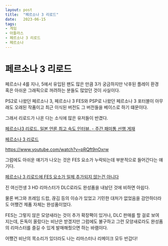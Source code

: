 ```yaml
---
layout: post
title:  "페르소나 3 리로드"
date:   2023-06-15
tags:
- 게임
- 아틀라스
- 페르소나 3 리로드
- 페르소나
---
```


# 페르소나 3 리로드

페르소나 4를 지나, 5에서 유입된 팬도 많은 만큼 3가 궁금하지만 낙후된 플레이 환경 혹은 아쉬운 그래픽으로 꺼려하는 분들도 많았던 것이 사실이다.

PS2로 나왔던 페르소나 3, 페르소나 3 FES와 PSP로 나왔던 페르소나 3 포터블이 아무래도 오래된 작품이고 최근 이식된 버전도 그 버전들을 베이스로 하기 떄문이다.

그래서 리로드가 나온 다는 소식에 많은 유저들이 반겼다.

[페르소나3 리로드. 일본 언론 최고 속도 인터뷰. - 주간 패미통 선행 게재](https://bbs.ruliweb.com/news/board/1001/read/2289354)

[페르소나 3 리로드](https://bbs.ruliweb.com/news/board/1001/read/2289609)

https://www.youtube.com/watch?v=pRQft9nOxrw

그럼에도 아쉬운 얘기가 나오는 것은 FES 요소가 누락되는데 부분적으로 들어간다는 얘기다.

[페르소나 3 리로드에 FES 요소가 일체 추가되지 않는건 아니다](https://bbs.ruliweb.com/news/board/1001/read/2289353)

진 여신전생 3 HD 리마스터가 DLC로라도 완성품을 내놨던 것에 비하면 아쉽다.

물론 버그와 프레임 드랍, 끊김 등의 이슈가 있었고 기민한 대처가 없었음을 감안하더라도 어쨌건 제품 자체는 완성품이었다.

FES는 그렇지 않은 모양새라는 것이 추가 확장팩이 있거나, DLC 판매를 할 걸로 보여지는데, 돈독이 올랐다는 비난은 받겠지만 그럼에도 불구하고 그런 모양새로라도 완성품의 리마스터를 즐길 수 있게 발매해줬으면 하는 바램이다.

어쨌건 비난의 목소리가 있더라도 나는 리마스터나 리메이크 모두 반갑다!